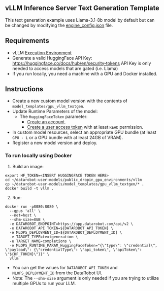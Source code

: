 ## vLLM Inference Server Text Generation Template

This text generation example uses Llama-3.1-8b model by default but can be changed by modifying the [engine_config.json](engine_config.json) file.

## Requirements
- vLLM [Execution Environment](../../public_dropin_gpu_environments/vllm/)
- Generate a valid HuggingFace API Key:
https://huggingface.co/docs/hub/en/security-tokens
API Key is only needed to access models that are gated (i.e. Llama)
- If you run locally, you need a machine with a GPU and Docker installed.

## Instructions

- Create a new custom model version with the contents of `model_templates/gpu_vllm_textgen`.
- Update Runtime Parameters of the model:
  - The `HuggingFaceToken` parameter:
    - [Create an account](https://huggingface.co/join).
    - [Create a user access token](https://huggingface.co/docs/hub/en/security-tokens) with at least `READ` permission.
- In custom model resources, select an appropriate GPU bundle (at least `GPU - L` or a GPU bundle with at least 24GB of VRAM).
- Register a new model version and deploy.

### To run locally using Docker

1. Build an image:
```shell
export HF_TOKEN=<INSERT HUGGINGFACE TOKEN HERE>
cd ~/datarobot-user-models/public_dropin_gpu_environments/vllm
cp ~/datarobot-user-models/model_templates/gpu_vllm_textgen/* .
docker build -t vllm .
```

2. Run:
```shell
docker run -p8080:8080 \
  --gpus 'all' \
  --net=host \
  --shm-size=8GB \
  -e DATAROBOT_ENDPOINT=https://app.datarobot.com/api/v2 \
  -e DATAROBOT_API_TOKEN=${DATAROBOT_API_TOKEN} \
  -e MLOPS_DEPLOYMENT_ID=${DATAROBOT_DEPLOYMENT_ID} \
  -e TARGET_TYPE=textgeneration \
  -e TARGET_NAME=completions \
  -e MLOPS_RUNTIME_PARAM_HuggingFaceToken="{\"type\": \"credential\", \"payload\": {\"credentialType\": \"api_token\", \"apiToken\": \"${HF_TOKEN}\"}}" \
  vllm
```

- You can get the values for `DATAROBOT_API_TOKEN` and `MLOPS_DEPLOYMENT_ID` from the DataRobot UI.
- Note: The `--shm-size` argument is only needed if you are trying to utilize multiple GPUs to run your LLM.
